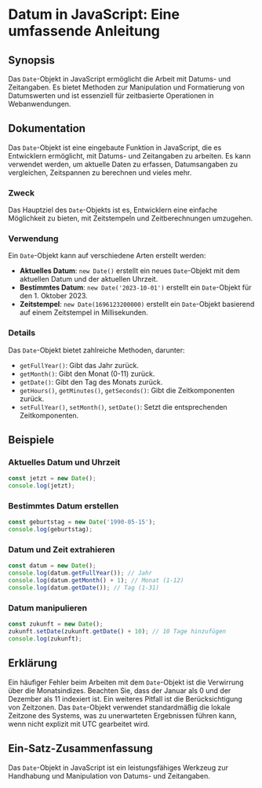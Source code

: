 <!--
Meta Description: # Datum in JavaScript: Eine umfassende Anleitung ## Synopsis Das `Date`-Objekt in JavaScript ermöglicht die Arbeit mit Datums- und Zeitangaben. Es bie...
Meta Keywords: date, datum, und, objekt, javascript
-->

# Datum in JavaScript: Eine umfassende Anleitung

## Synopsis
Das `Date`-Objekt in JavaScript ermöglicht die Arbeit mit Datums- und Zeitangaben. Es bietet Methoden zur Manipulation und Formatierung von Datumswerten und ist essenziell für zeitbasierte Operationen in Webanwendungen.

## Dokumentation
Das `Date`-Objekt ist eine eingebaute Funktion in JavaScript, die es Entwicklern ermöglicht, mit Datums- und Zeitangaben zu arbeiten. Es kann verwendet werden, um aktuelle Daten zu erfassen, Datumsangaben zu vergleichen, Zeitspannen zu berechnen und vieles mehr.

### Zweck
Das Hauptziel des `Date`-Objekts ist es, Entwicklern eine einfache Möglichkeit zu bieten, mit Zeitstempeln und Zeitberechnungen umzugehen.

### Verwendung
Ein `Date`-Objekt kann auf verschiedene Arten erstellt werden:
- **Aktuelles Datum**: `new Date()` erstellt ein neues `Date`-Objekt mit dem aktuellen Datum und der aktuellen Uhrzeit.
- **Bestimmtes Datum**: `new Date('2023-10-01')` erstellt ein `Date`-Objekt für den 1. Oktober 2023.
- **Zeitstempel**: `new Date(1696123200000)` erstellt ein `Date`-Objekt basierend auf einem Zeitstempel in Millisekunden.

### Details
Das `Date`-Objekt bietet zahlreiche Methoden, darunter:
- `getFullYear()`: Gibt das Jahr zurück.
- `getMonth()`: Gibt den Monat (0-11) zurück.
- `getDate()`: Gibt den Tag des Monats zurück.
- `getHours()`, `getMinutes()`, `getSeconds()`: Gibt die Zeitkomponenten zurück.
- `setFullYear()`, `setMonth()`, `setDate()`: Setzt die entsprechenden Zeitkomponenten.

## Beispiele
### Aktuelles Datum und Uhrzeit
```javascript
const jetzt = new Date();
console.log(jetzt);
```

### Bestimmtes Datum erstellen
```javascript
const geburtstag = new Date('1990-05-15');
console.log(geburtstag);
```

### Datum und Zeit extrahieren
```javascript
const datum = new Date();
console.log(datum.getFullYear()); // Jahr
console.log(datum.getMonth() + 1); // Monat (1-12)
console.log(datum.getDate()); // Tag (1-31)
```

### Datum manipulieren
```javascript
const zukunft = new Date();
zukunft.setDate(zukunft.getDate() + 10); // 10 Tage hinzufügen
console.log(zukunft);
```

## Erklärung
Ein häufiger Fehler beim Arbeiten mit dem `Date`-Objekt ist die Verwirrung über die Monatsindizes. Beachten Sie, dass der Januar als 0 und der Dezember als 11 indexiert ist. Ein weiteres Pitfall ist die Berücksichtigung von Zeitzonen. Das `Date`-Objekt verwendet standardmäßig die lokale Zeitzone des Systems, was zu unerwarteten Ergebnissen führen kann, wenn nicht explizit mit UTC gearbeitet wird.

## Ein-Satz-Zusammenfassung
Das `Date`-Objekt in JavaScript ist ein leistungsfähiges Werkzeug zur Handhabung und Manipulation von Datums- und Zeitangaben.